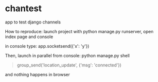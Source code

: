# chantest
app to test django channels

How to reproduce:
launch project with python manage.py runserver, open index page and console

in console type:
app.socketsend({'x': 'y'})

Then, launch in parallel from console:
python manage.py shell
> group_send('location_update', {'msg': 'connected'})

and nothing happens in browser
